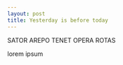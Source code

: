 ```yaml
---
layout: post
title: Yesterday is before today
---
```

<p>
SATOR
AREPO
TENET
OPERA
ROTAS
</p>

<p>
lorem ipsum	
</p>